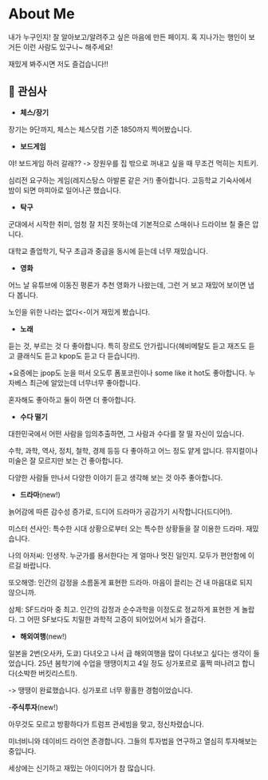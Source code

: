 # About Me

내가 누구인지! 잘 알아보고/알려주고 싶은 마음에 만든 페이지. 혹 지나가는 행인이 보거든 이런 사람도 있구나~ 해주세요!

재밌게 봐주시면 저도 즐겁습니다!!

## 🎨 관심사
- **체스/장기**

장기는 9단까지, 체스는 체스닷컴 기준 1850까지 찍어봤습니다.

- **보드게임**

야! 보드게임 하러 갈래?? -> 장원우를 집 밖으로 꺼내고 싶을 때 무조건 먹히는 치트키. 

심리전 요구하는 게임(레지스탕스 아발론 같은 거!) 좋아합니다. 고등학교 기숙사에서 밤이 되면 마피아로 일어나곤 했습니다.

- **탁구**

군대에서 시작한 취미, 엄청 잘 치진 못하는데 기본적으로 스매쉬나 드라이브 칠 줄은 압니다.

대학교 졸업학기, 탁구 초급과 중급을 동시에 듣는데 너무 재밌습니다.

- **영화**

어느 날 유튜브에 이동진 평론가 추천 영화가 나왔는데, 그런 거 보고 재밌어 보이면 냅다 봅니다.

노인을 위한 나라는 없다<-이거 재밌게 봤습니다.

- **노래**

듣는 것, 부르는 것 다 좋아합니다. 특히 장르도 안가립니다(헤비메탈도 듣고 재즈도 듣고 클래식도 듣고 kpop도 듣고 다 듣습니다!).

+요증에는 jpop도 눈을 떠서 오도루 폼포코린이나 some like it hot도 좋아합니다. 누자베스 최근에 알았는데 너무너무 좋아합니다.

혼자해도 좋아하고 둘이 하면 더 좋아합니다.

- **수다 떨기**

대한민국에서 어떤 사람을 임의추출하면, 그 사람과 수다를 잘 떨 자신이 있습니다.

수학, 과학, 역사, 정치, 철학, 경제 등등 다 좋아하고 어느 정도 얕게 압니다. 뮤지컬이나 미술은 잘 모르지만 보는 건 좋아합니다.

다양한 사람들 만나서 다양한 이야기 듣고 생각해 보는 것 아주 좋아합니다.

- **드라마**(new!)

늙어감에 따른 감수성 증가로, 드디어 드라마가 공감가기 시작합니다(드디어!).

미스터 션사인: 특수한 시대 상황으로부터 오는 특수한 상황들을 잘 이용한 드라마. 재밌습니다.

나의 아저씨: 인생작. 누군가를 용서한다는 게 얼마나 멋진 일인지. 모두가 편안함에 이르길 바랍니다.

또오해영: 인간의 감정을 소름돋게 표현한 드라마. 마음이 끌리는 건 내 마음대로 되지 않으니까.

삼체: SF드라마 중 최고. 인간의 감정과 순수과학을 이정도로 정교하게 표현한 게 놀랍다. 그 어떤 SF보다도 치밀한 과학적 고증이 되어있어서 뇌가 즐겁다.

- **해외여행**(new!)

일본을 2번(오사카, 도쿄) 다녀오고 나서 급 해외여행을 많이 다녀보고 싶다는 생각이 들었습니다. 25년 봄학기에 수업을 땡땡이치고 4일 정도 싱가포르로 훌쩍 떠나려고 합니다(소박한 버킷리스트!). 

-> 땡땡이 완료했습니다. 싱가포르 너무 황홀한 경험이었습니다.

-**주식투자**(new!)

아무것도 모르고 방황하다가 트럼프 관세빔을 맞고, 정신차렸습니다.

미너비니와 데이비드 라이언 존경합니다. 그들의 투자법을 연구하고 열심히 투자해보는 중입니다.

세상에는 신기하고 재밌는 아이디어가 참 많습니다.
